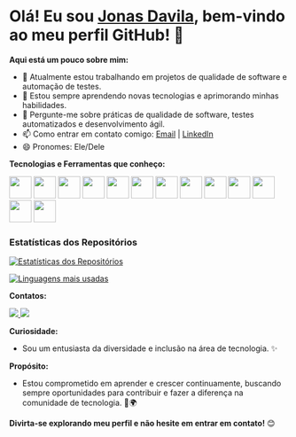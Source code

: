 # Olá! Eu sou [Jonas Davila](https://github.com/jonas-silva-qm/jonas-silva-qm/), bem-vindo ao meu perfil GitHub! 👋

**Aqui está um pouco sobre mim:**

- 🔭 Atualmente estou trabalhando em projetos de qualidade de software e automação de testes.
- 🌱 Estou sempre aprendendo novas tecnologias e aprimorando minhas habilidades.
- 💬 Pergunte-me sobre práticas de qualidade de software, testes automatizados e desenvolvimento ágil.
- 📫 Como entrar em contato comigo: [Email](jonas.qa.software@gmail.com) | [LinkedIn](https://github.com/jonas-silva-qm)
- 😄 Pronomes: Ele/Dele

  
**Tecnologias e Ferramentas que conheço:**

<div style="display: inline-block;">
  <img loading="lazy" src="https://cdn.jsdelivr.net/gh/devicons/devicon/icons/java/java-original.svg" width="40" height="40"/> 
  <img loading="lazy" src="https://cdn.jsdelivr.net/gh/devicons/devicon/icons/javascript/javascript-original.svg" width="40" height="40"/>
  <img loading="lazy" src="https://cdn.jsdelivr.net/gh/devicons/devicon/icons/selenium/selenium-original.svg" width="40" height="40"/>
  <img loading="lazy" src="https://cdn.jsdelivr.net/gh/devicons/devicon/icons/mongodb/mongodb-original.svg" width="40" height="40"/>
  <img loading="lazy" src="https://cdn.jsdelivr.net/gh/devicons/devicon/icons/go/go-original.svg" width="40" height="40"/>
  <img loading="lazy" src="https://cdn.jsdelivr.net/gh/devicons/devicon/icons/php/php-original.svg" width="40" height="40"/>
  <img loading="lazy" src="https://cdn.jsdelivr.net/gh/devicons/devicon/icons/powershell/powershell-original.svg" width="40" height="40"/>
  <img src="https://cdn.jsdelivr.net/gh/devicons/devicon@latest/icons/cypressio/cypressio-original.svg" width="40" height="40" />
  <img src="https://cdn.jsdelivr.net/gh/devicons/devicon@latest/icons/insomnia/insomnia-original.svg" "width="40" height="40" />
  <img src="https://cdn.jsdelivr.net/gh/devicons/devicon@latest/icons/postman/postman-original.svg" "width="40" height="40" />
  <img src="https://cdn.jsdelivr.net/gh/devicons/devicon@latest/icons/html5/html5-original.svg" "width="40" height="40" />
  <img src="https://cdn.jsdelivr.net/gh/devicons/devicon@latest/icons/css3/css3-original.svg" "width="40" height="40"/>
  <img src="https://cdn.jsdelivr.net/gh/devicons/devicon@latest/icons/linux/linux-original.svg" "width="40" height="40" />
  
          
</div>

### Estatísticas dos Repositórios

[![Estatísticas dos Repositórios](https://github-readme-stats.vercel.app/api?username=jonasqasoftware&show_icons=true&theme=dracula&include_all_commits=true&count_private=true)](https://github.com/jonas-silva-qm)

[![Linguagens mais usadas](https://github-readme-stats.vercel.app/api/top-langs/?username=jonasqasoftware&layout=compact&langs_count=7&theme=dracula)](https://github.com/jonas-silva-qm)


**Contatos:**

<div>
  <a href="https://www.linkedin.com/in/jonasdavila/" target="_blank">
    <img loading="lazy" src="https://img.shields.io/badge/-LinkedIn-%230077B5?style=for-the-badge&logo=linkedin&logoColor=white" target="_blank"/>
  </a>
  <a href="mailto:jonas.qa.software@gmail.com" target="_blank">
    <img loading="lazy" src="https://img.shields.io/badge/Gmail-D14836?style=for-the-badge&logo=gmail&logoColor=white" target="_blank"/>
  </a>
</div>

**Curiosidade:**

- Sou um entusiasta da diversidade e inclusão na área de tecnologia. ✨

**Propósito:**

- Estou comprometido em aprender e crescer continuamente, buscando sempre oportunidades para contribuir e fazer a diferença na comunidade de tecnologia. 🚀🌍

**Divirta-se explorando meu perfil e não hesite em entrar em contato!** 😊
